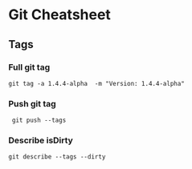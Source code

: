 
# Git Cheatsheet

## Tags

### Full git tag
```
git tag -a 1.4.4-alpha  -m "Version: 1.4.4-alpha"  
```

### Push git tag
```
 git push --tags
```

### Describe isDirty
```
git describe --tags --dirty
```
